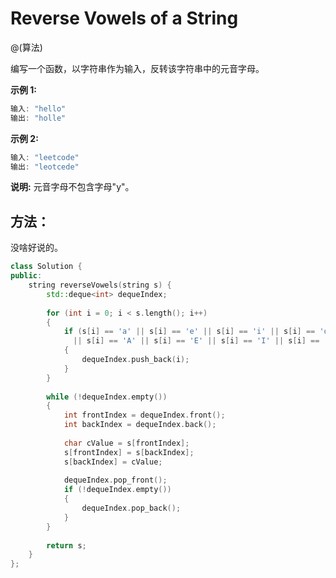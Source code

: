 # Reverse Vowels of a String

@(算法)

编写一个函数，以字符串作为输入，反转该字符串中的元音字母。

**示例 1:**
```powershell
输入: "hello"
输出: "holle"
```

**示例 2:**
```powershell
输入: "leetcode"
输出: "leotcede"
```

**说明:**
元音字母不包含字母"y"。

## 方法：

没啥好说的。

```cpp
class Solution {
public:
    string reverseVowels(string s) {
        std::deque<int> dequeIndex;
        
        for (int i = 0; i < s.length(); i++)
        {
            if (s[i] == 'a' || s[i] == 'e' || s[i] == 'i' || s[i] == 'o' || s[i] == 'u'
              || s[i] == 'A' || s[i] == 'E' || s[i] == 'I' || s[i] == 'O' || s[i] == 'U')
            {
                dequeIndex.push_back(i);
            }
        }
        
        while (!dequeIndex.empty())
        {
            int frontIndex = dequeIndex.front();
            int backIndex = dequeIndex.back();
            
            char cValue = s[frontIndex];
            s[frontIndex] = s[backIndex];
            s[backIndex] = cValue;
            
            dequeIndex.pop_front();
            if (!dequeIndex.empty())
            {
                dequeIndex.pop_back();
            }
        }
        
        return s;
    }
};
```
